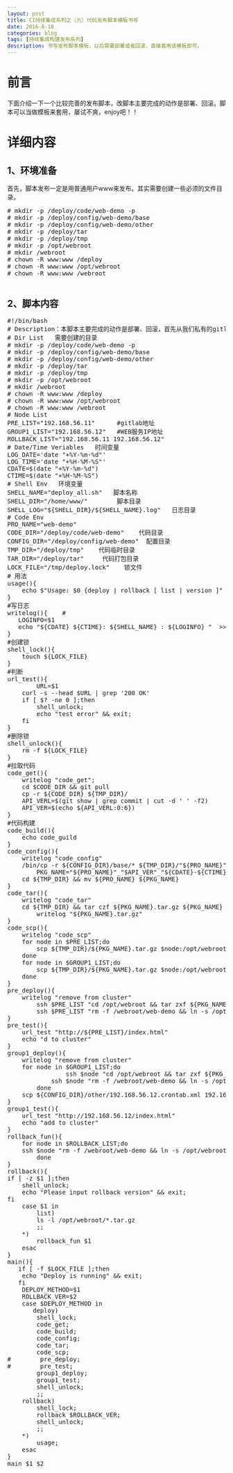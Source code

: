 ```yaml
---
layout: post
title: CI持续集成系列之（九）代码发布脚本模板书写
date: 2016-8-18
categories: blog
tags: [持续集成构建发布系列]
description: 书写发布脚本模板，以后需要部署或者回滚，直接套用该模板即可。
---
```


# 前言

下面介绍一下一个比较完善的发布脚本，改脚本主要完成的动作是部署、回滚。脚本可以当做模板来套用，屡试不爽，enjoy吧！！

# 详细内容

## 1、环境准备

首先，脚本发布一定是用普通用户www来发布。其实需要创建一些必须的文件目录。
<pre>
# mkdir -p /deploy/code/web-demo -p
# mkdir -p /deploy/config/web-demo/base
# mkdir -p /deploy/config/web-demo/other
# mkdir -p /deploy/tar
# mkdir -p /deploy/tmp
# mkdir -p /opt/webroot
# mkdir /webroot
# chown -R www:www /deploy
# chown -R www:www /opt/webroot
# chown -R www:www /webroot

</pre>

## 2、脚本内容

<pre>
#!/bin/bash
# Description：本脚本主要完成的动作是部署、回滚，首先从我们私有的gitlab仓库拉下web-demo项目(http://192.168.56.11/web/web-demo.git),然后打包、压缩、scp到192.168.56.12:/webroot/、解压、然后最后通过nginx访问http://192.168.56.12/，查看结果。
# Dir List   需要创建的目录
# mkdir -p /deploy/code/web-demo -p
# mkdir -p /deploy/config/web-demo/base
# mkdir -p /deploy/config/web-demo/other
# mkdir -p /deploy/tar
# mkdir -p /deploy/tmp
# mkdir -p /opt/webroot
# mkdir /webroot
# chown -R www:www /deploy
# chown -R www:www /opt/webroot
# chown -R www:www /webroot
# Node List
PRE_LIST="192.168.56.11"      #gitlab地址
GROUP1_LIST="192.168.56.12"   #WEB服务IP地址
ROLLBACK_LIST="192.168.56.11 192.168.56.12"
# Date/Time Veriables   时间变量
LOG_DATE='date "+%Y-%m-%d"'
LOG_TIME='date "+%H-%M-%S"'
CDATE=$(date "+%Y-%m-%d")
CTIME=$(date "+%H-%M-%S")
# Shell Env   环境变量
SHELL_NAME="deploy_all.sh"   脚本名称
SHELL_DIR="/home/www/"        脚本目录
SHELL_LOG="${SHELL_DIR}/${SHELL_NAME}.log"   日志目录
# Code Env
PRO_NAME="web-demo"
CODE_DIR="/deploy/code/web-demo"    代码目录
CONFIG_DIR="/deploy/config/web-demo"  配置目录
TMP_DIR="/deploy/tmp"    代码临时目录
TAR_DIR="/deploy/tar"     代码打包目录
LOCK_FILE="/tmp/deploy.lock"    锁文件
# 用法
usage(){    
    echo $"Usage: $0 {deploy | rollback [ list | version ]"
}
#写日志
writelog(){    #
   LOGINFO=$1
   echo "${CDATE} ${CTIME}: ${SHELL_NAME} : ${LOGINFO} "  >> ${SHELL_LOG}
}
#创建锁
shell_lock(){
    touch ${LOCK_FILE}
}
#判断
url_test(){
        URL=$1
    curl -s --head $URL | grep '200 OK'
    if [ $? -ne 0 ];then
        shell_unlock;
        echo "test error" && exit;
    fi
}
#删除锁
shell_unlock(){
    rm -f ${LOCK_FILE}
}
#拉取代码
code_get(){
    writelog "code_get";
    cd $CODE_DIR && git pull
    cp -r ${CODE_DIR} ${TMP_DIR}/
    API_VERL=$(git show | grep commit | cut -d ' ' -f2)
    API_VER=$(echo ${API_VERL:0:6})
}
#代码构建
code_build(){
    echo code_guild
}
code_config(){
    writelog "code_config"
    /bin/cp -r ${CONFIG_DIR}/base/* ${TMP_DIR}/"${PRO_NAME}"
        PKG_NAME="${PRO_NAME}"_"$API_VER"_"${CDATE}-${CTIME}"
    cd ${TMP_DIR} && mv ${PRO_NAME} ${PKG_NAME}
}
code_tar(){
    writelog "code_tar"
    cd ${TMP_DIR} && tar czf ${PKG_NAME}.tar.gz ${PKG_NAME}
        writelog "${PKG_NAME}.tar.gz"
}
code_scp(){
    writelog "code_scp"
    for node in $PRE_LIST;do
        scp ${TMP_DIR}/${PKG_NAME}.tar.gz $node:/opt/webroot/
    done
    for node in $GROUP1_LIST;do
        scp ${TMP_DIR}/${PKG_NAME}.tar.gz $node:/opt/webroot/
    done
}
pre_deploy(){
    writelog "remove from cluster"
        ssh $PRE_LIST "cd /opt/webroot && tar zxf ${PKG_NAME}.tar.gz"
        ssh $PRE_LIST "rm -f /webroot/web-demo && ln -s /opt/webroot/${PKG_NAME} /webroot/web-demo"
}
pre_test(){
    url_test "http://${PRE_LIST}/index.html"
    echo "d to cluster"
}
group1_deploy(){
    writelog "remove from cluster"
    for node in $GROUP1_LIST;do
                ssh $node "cd /opt/webroot && tar zxf ${PKG_NAME}.tar.gz"
            ssh $node "rm -f /webroot/web-demo && ln -s /opt/webroot/${PKG_NAME} /webroot/web-demo"
        done
    scp ${CONFIG_DIR}/other/192.168.56.12.crontab.xml 192.168.56.12:/webroot/web-demo/crontab.xml
}
group1_test(){
    url_test "http://192.168.56.12/index.html"    
    echo "add to cluster"
}
rollback_fun(){
    for node in $ROLLBACK_LIST;do
    ssh $node "rm -f /webroot/web-demo && ln -s /opt/webroot/$1 /webroot/web-demo"
        done
}
rollback(){
if [ -z $1 ];then
    shell_unlock;
    echo "Please input rollback version" && exit;
fi
    case $1 in
        list)
        ls -l /opt/webroot/*.tar.gz
        ;;
    *)
        rollback_fun $1
    esac
}
main(){
   if [ -f $LOCK_FILE ];then
    echo "Deploy is running" && exit;
   fi
    DEPLOY_METHOD=$1
    ROLLBACK_VER=$2
    case $DEPLOY_METHOD in
       deploy)
        shell_lock;
        code_get;
        code_build;
        code_config;
        code_tar;
        code_scp;
#        pre_deploy;
#        pre_test;
        group1_deploy;
        group1_test;
        shell_unlock;
        ;;
    rollback)
        shell_lock;
        rollback $ROLLBACK_VER;
        shell_unlock;
        ;;
    *)
        usage;
    esac
}
main $1 $2

</pre>